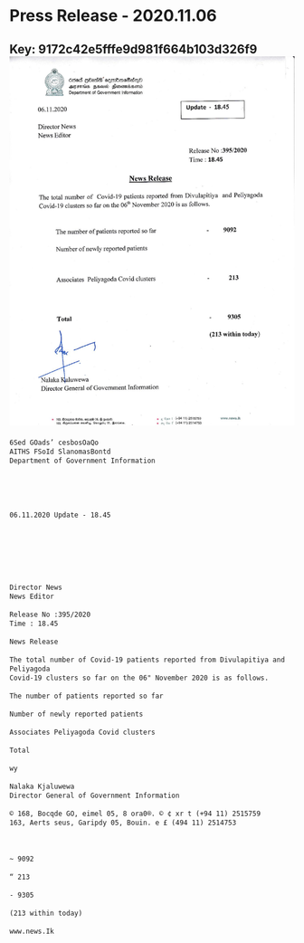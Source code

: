 # Press Release - 2020.11.06 
Key: 9172c42e5fffe9d981f664b103d326f9 
![img](img/9172c42e5fffe9d981f664b103d326f9.jpg)
---
```
6Sed GOads’ cesbosOaQo
AITHS FSoId SlanomasBontd
Department of Government Information

 

 

06.11.2020 Update - 18.45

 

 

 

Director News
News Editor

Release No :395/2020
Time : 18.45

News Release

The total number of Covid-19 patients reported from Divulapitiya and Peliyagoda
Covid-19 clusters so far on the 06" November 2020 is as follows.

The number of patients reported so far

Number of newly reported patients

Associates Peliyagoda Covid clusters

Total

wy

Nalaka Kjaluwewa
Director General of Government Information

© 168, Bocqde GO, eimel 05, 8 ora0®. © ¢ xr t (+94 11) 2515759
163, Aerts seus, Garipdy 05, Bouin. e £ (494 11) 2514753

   

~ 9092

“ 213

- 9305

(213 within today)

www.news.Ik

```
